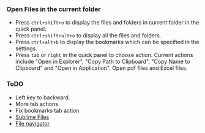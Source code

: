 ### Open Files in the current folder

- Press `ctrl+shift+o` to display the files and folders in current 
folder in the quick panel. 
- Press `ctrl+shift+alt+o` to display all the files and folders.
- Press `ctrl+alt+b` to display the bookmarks which can be specified in the settings.
- Press `tab` or `right` in the quick panel to choose action. Current 
actions include "Open in Explorer", "Copy Path to Clipboard", "Copy Name
to Clipboard" and "Open in Application". Open pdf files and Excel files.

### ToDO

- Left key to backward.
- More tab actions.
- Fix bookmarks tab action
- [Sublime Files](https://packagecontrol.io/packages/Sublime%20Files)
- [File navigator](https://packagecontrol.io/packages/File%20Navigator)